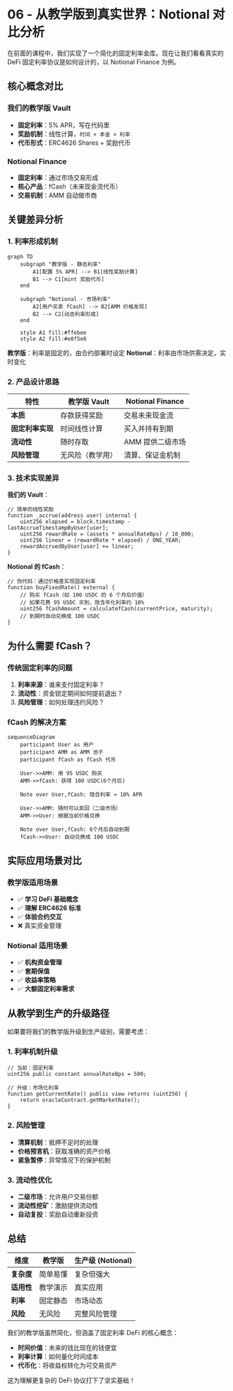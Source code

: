 # 06 - 从教学版到真实世界：Notional 对比分析

在前面的课程中，我们实现了一个简化的固定利率金库。现在让我们看看真实的 DeFi 固定利率协议是如何设计的，以 Notional Finance 为例。

## 核心概念对比

### 我们的教学版 Vault
- **固定利率**：5% APR，写在代码里
- **奖励机制**：线性计算，`时间 × 本金 × 利率`
- **代币形式**：ERC4626 Shares + 奖励代币

### Notional Finance
- **固定利率**：通过市场交易形成
- **核心产品**：fCash（未来现金流代币）
- **交易机制**：AMM 自动做市商

## 关键差异分析

### 1. 利率形成机制

```mermaid
graph TD
    subgraph "教学版 - 静态利率"
        A1[配置 5% APR] --> B1[线性奖励计算]
        B1 --> C1[mint 奖励代币]
    end
    
    subgraph "Notional - 市场利率"
        A2[用户买卖 fCash] --> B2[AMM 价格发现]
        B2 --> C2[动态利率形成]
    end
    
    style A1 fill:#ffebee
    style A2 fill:#e8f5e8
```

**教学版**：利率是固定的，由合约部署时设定
**Notional**：利率由市场供需决定，实时变化

### 2. 产品设计思路

| 特性 | 教学版 Vault | Notional Finance |
|------|-------------|------------------|
| **本质** | 存款获得奖励 | 交易未来现金流 |
| **固定利率实现** | 时间线性计算 | 买入并持有到期 |
| **流动性** | 随时存取 | AMM 提供二级市场 |
| **风险管理** | 无风险（教学用） | 清算、保证金机制 |

### 3. 技术实现差异

**我们的 Vault**：
```solidity
// 简单的线性奖励
function _accrue(address user) internal {
    uint256 elapsed = block.timestamp - lastAccrueTimestampByUser[user];
    uint256 rewardRate = (assets * annualRateBps) / 10_000;
    uint256 linear = (rewardRate * elapsed) / ONE_YEAR;
    rewardAccruedByUser[user] += linear;
}
```

**Notional 的 fCash**：
```solidity
// 伪代码：通过价格差实现固定利率
function buyFixedRate() external {
    // 购买 fCash（如 100 USDC 的 6 个月后价值）
    // 如果花费 95 USDC 买到，隐含年化利率约 10%
    uint256 fCashAmount = calculatefCash(currentPrice, maturity);
    // 到期时自动兑换成 100 USDC
}
```

## 为什么需要 fCash？

### 传统固定利率的问题
1. **利率来源**：谁来支付固定利率？
2. **流动性**：资金锁定期间如何提前退出？
3. **风险管理**：如何处理违约风险？

### fCash 的解决方案
```mermaid
sequenceDiagram
    participant User as 用户
    participant AMM as AMM 池子
    participant fCash as fCash 代币
    
    User->>AMM: 用 95 USDC 购买
    AMM->>fCash: 获得 100 USDC(6个月后)
    
    Note over User,fCash: 隐含利率 ≈ 10% APR
    
    User->>AMM: 随时可以卖回（二级市场）
    AMM->>User: 根据当前价格兑换
    
    Note over User,fCash: 6个月后自动到期
    fCash->>User: 自动兑换成 100 USDC
```

## 实际应用场景对比

### 教学版适用场景
- ✅ **学习 DeFi 基础概念**
- ✅ **理解 ERC4626 标准**
- ✅ **体验合约交互**
- ❌ 真实资金管理

### Notional 适用场景  
- ✅ **机构资金管理**
- ✅ **套期保值**
- ✅ **收益率策略**
- ✅ **大额固定利率需求**

## 从教学到生产的升级路径

如果要将我们的教学版升级到生产级别，需要考虑：

### 1. 利率机制升级
```solidity
// 当前：固定利率
uint256 public constant annualRateBps = 500;

// 升级：市场化利率
function getCurrentRate() public view returns (uint256) {
    return oracleContract.getMarketRate();
}
```

### 2. 风险管理
- **清算机制**：抵押不足时的处理
- **价格预言机**：获取准确的资产价格
- **紧急暂停**：异常情况下的保护机制

### 3. 流动性优化
- **二级市场**：允许用户交易份额
- **流动性挖矿**：激励提供流动性
- **自动复投**：奖励自动重新投资

## 总结

| 维度 | 教学版 | 生产级 (Notional) |
|------|--------|-------------------|
| **复杂度** | 简单易懂 | 复杂但强大 |
| **适用性** | 教学演示 | 真实应用 |
| **利率** | 固定静态 | 市场动态 |
| **风险** | 无风险 | 完整风险管理 |

我们的教学版虽然简化，但涵盖了固定利率 DeFi 的核心概念：
- **时间价值**：未来的钱比现在的钱便宜
- **利率计算**：如何量化时间成本
- **代币化**：将收益权转化为可交易资产

这为理解更复杂的 DeFi 协议打下了坚实基础！